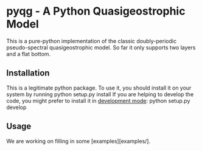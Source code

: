 # pyqg - A Python Quasigeostrophic Model #

This is a pure-python implementation of the classic doubly-periodic pseudo-spectral quasigeostrophic model. So far it only supports two layers and a flat bottom.

## Installation ##

This is a legitimate python package. To use it, you should install it on your system by running
	python setup.py install
If you are helping to develop the code, you might prefer to install it in [development mode](http://stackoverflow.com/questions/19048732/python-setup-py-develop-vs-install):
	python setup.py develop

## Usage ##

We are working on filling in some [examples][examples/].
